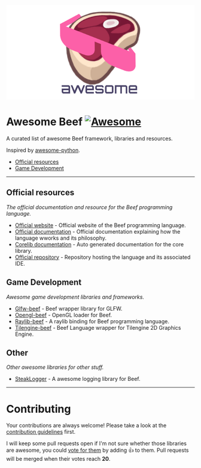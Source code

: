 <div style="text-align:center"><img src="github_banner_transparent.png"/></div>

# Awesome Beef [![Awesome](https://cdn.rawgit.com/sindresorhus/awesome/d7305f38d29fed78fa85652e3a63e154dd8e8829/media/badge.svg)](https://github.com/sindresorhus/awesome)
A curated list of awesome Beef framework, libraries and resources.

Inspired by [awesome-python](https://github.com/vinta/awesome-python).

- [Official resources](#official-resources)
- [Game Development](#game-development)

---

## Official resources
*The official documentation and resource for the Beef programming language.*

- [Official website](https://beeflang.org) - Official website of the Beef programming language.
- [Official documentation](https://beeflang.org/docs) - Official documentation explaining how the language wworks and its philosophy.
- [Corelib documentation](https://www.beeflang.org/docs/doxygen/corlib/html/index.html) - Auto generated documentation for the core library.
- [Official repository](https://github.com/beefytech/Beef) - Repository hosting the language and its associated IDE.

## Game Development
*Awesome game development libraries and frameworks.*

- [Glfw-beef](https://github.com/MineGame159/glfw-beef) - Beef wrapper library for GLFW.
- [Opengl-beef](https://github.com/MineGame159/opengl-beef) - OpenGL loader for Beef.
- [Raylib-beef](https://github.com/M0n7y5/raylib-beef) - A raylib binding for Beef programming language.
- [Tilengine-beef](https://github.com/rootbeerking/Tilengine-Beef) - Beef Language wrapper for Tilengine 2D Graphics Engine.

## Other
*Other awesome libraries for other stuff.*

- [SteakLogger](https://github.com/RogueMacro/SteakLogger) - A awesome logging library for Beef.
---

# Contributing

Your contributions are always welcome! Please take a look at the [contribution guidelines](https://github.com/Jonathan-Racaud/awesome-beef/blob/master/CONTRIBUTING.md) first.

I will keep some pull requests open if I'm not sure whether those libraries are awesome, you could [vote for them](https://github.com/Jonathan-Racaud/awesome-beef/pulls) by adding :+1: to them. Pull requests will be merged when their votes reach **20**.
